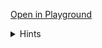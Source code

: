 [Open in Playground](https://srenatus-99-rego-problems.glitch.me/1_lists/05_reverse)

<details><summary>Hints</summary>

- Review [_Array Comprehensions_](https://www.openpolicyagent.org/docs/latest/policy-language/#array-comprehensions)
</details>
